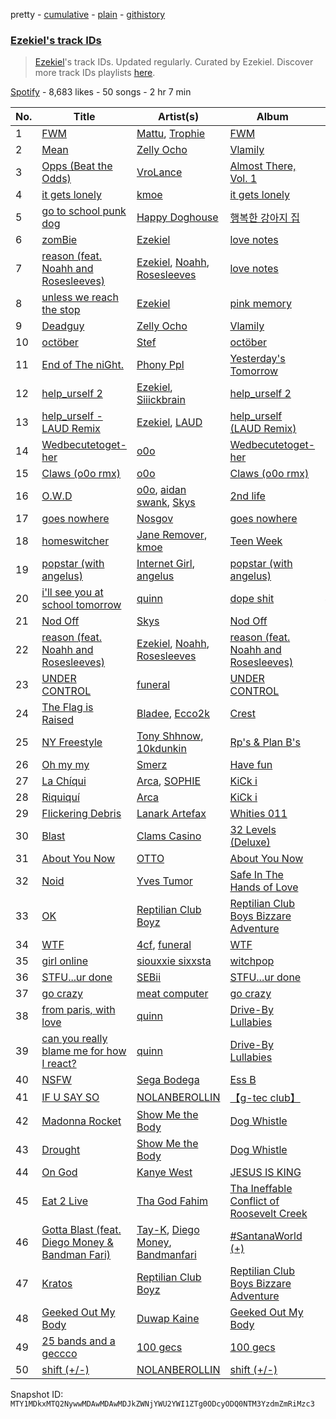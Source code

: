 pretty - [cumulative](/playlists/cumulative/37i9dQZF1DX1zdN0hjvT5S.md) - [plain](/playlists/plain/37i9dQZF1DX1zdN0hjvT5S) - [githistory](https://github.githistory.xyz/mackorone/spotify-playlist-archive/blob/main/playlists/plain/37i9dQZF1DX1zdN0hjvT5S)

### [Ezekiel's track IDs](https://open.spotify.com/playlist/37i9dQZF1DX1zdN0hjvT5S)

> <a href="spotify:artist:4qUoZ6ErhTYFhAI0W1iI9q">Ezekiel</a>'s track IDs\. Updated regularly\. Curated by Ezekiel\. Discover more track IDs playlists <a href="spotify:genre:track\_id">here</a>.

[Spotify](https://open.spotify.com/user/spotify) - 8,683 likes - 50 songs - 2 hr 7 min

| No. | Title | Artist(s) | Album | Length |
|---|---|---|---|---|
| 1 | [FWM](https://open.spotify.com/track/1EFsVAKwF7jGscr4hBtEa0) | [Mattu](https://open.spotify.com/artist/1GxVO1YvMaSyl8lu7Jqrl5), [Trophie](https://open.spotify.com/artist/267gjhlmcoscSuzUHiKqX8) | [FWM](https://open.spotify.com/album/5oTPSSWt1wHz7oCoPbUGOQ) | 3:02 |
| 2 | [Mean](https://open.spotify.com/track/7rweJAlsIp4ZlwrPA8djEL) | [Zelly Ocho](https://open.spotify.com/artist/3svb0AOLHdFPE6P8PRB2ML) | [Vlamily](https://open.spotify.com/album/04UXzrSTCTv7AN32oxVpKF) | 2:04 |
| 3 | [Opps \(Beat the Odds\)](https://open.spotify.com/track/6PNSmXhDHo354Y6ljvun2L) | [VroLance](https://open.spotify.com/artist/4IUNLt5P822UKhvw3qF0PN) | [Almost There, Vol\. 1](https://open.spotify.com/album/1mYaMNijiSxcr7DkoKGRD9) | 2:11 |
| 4 | [it gets lonely](https://open.spotify.com/track/4iT0B51dMYRqbCLz6gFcxx) | [kmoe](https://open.spotify.com/artist/48wt14F9gzlkNDRdXyJTQz) | [it gets lonely](https://open.spotify.com/album/7vk4dniNo7mX3gJK3yf4oL) | 3:07 |
| 5 | [go to school punk dog](https://open.spotify.com/track/5Pr3Qluu3BxpAtihNrRGXv) | [Happy Doghouse](https://open.spotify.com/artist/2vYPcNSAbcEHwZdddbj2xn) | [행복한 강아지 집](https://open.spotify.com/album/3u6kvl9F65JnR6FP7Kx5CT) | 1:06 |
| 6 | [zomBie](https://open.spotify.com/track/2xTRKdzV6MoF1bC9AEhgCF) | [Ezekiel](https://open.spotify.com/artist/4qUoZ6ErhTYFhAI0W1iI9q) | [love notes](https://open.spotify.com/album/2PdrFbHyixmso7nyaDITXi) | 1:42 |
| 7 | [reason \(feat\. Noahh and Rosesleeves\)](https://open.spotify.com/track/0fpFjTqH3oPR9FoFbaLZcc) | [Ezekiel](https://open.spotify.com/artist/4qUoZ6ErhTYFhAI0W1iI9q), [Noahh](https://open.spotify.com/artist/1Vk8Xbn8TTDtYlCOEanuc8), [Rosesleeves](https://open.spotify.com/artist/6C5SxIdYMB0Yw8eLjlVtX4) | [love notes](https://open.spotify.com/album/2PdrFbHyixmso7nyaDITXi) | 2:49 |
| 8 | [unless we reach the stop](https://open.spotify.com/track/0ceZb2nG8waoxjTqs9166l) | [Ezekiel](https://open.spotify.com/artist/4qUoZ6ErhTYFhAI0W1iI9q) | [pink memory](https://open.spotify.com/album/6YTDInp6txbvtfnX25MGg7) | 2:08 |
| 9 | [Deadguy](https://open.spotify.com/track/1lITtbljRbadZO0eXgSoIX) | [Zelly Ocho](https://open.spotify.com/artist/3svb0AOLHdFPE6P8PRB2ML) | [Vlamily](https://open.spotify.com/album/04UXzrSTCTv7AN32oxVpKF) | 1:55 |
| 10 | [octöber](https://open.spotify.com/track/4j5vgDKN2Xy7x2KwDRznoi) | [Stef](https://open.spotify.com/artist/5YzBjslMBDx6PYzoZYaqtt) | [octöber](https://open.spotify.com/album/3yWRG2rZU85FoS20YnWxKU) | 2:02 |
| 11 | [End of The niGht.](https://open.spotify.com/track/2p4ARx5nk3b9Jh07ivQR1c) | [Phony Ppl](https://open.spotify.com/artist/0oBsnAC3fzYkTHF3bkfNx6) | [Yesterday's Tomorrow](https://open.spotify.com/album/6IGDCUkBJ3LEUoAcoTD46u) | 3:14 |
| 12 | [help\_urself 2](https://open.spotify.com/track/2ryoLJts8Kbzh22HCWlfKb) | [Ezekiel](https://open.spotify.com/artist/4qUoZ6ErhTYFhAI0W1iI9q), [Siiickbrain](https://open.spotify.com/artist/1oPEr1Ci8sWOYj8SSh2VPE) | [help\_urself 2](https://open.spotify.com/album/5uF1L0oqAUeBT3WdxAglJh) | 2:45 |
| 13 | [help\_urself \- LAUD Remix](https://open.spotify.com/track/7kVV9qFHsxs1JHuhsXlOT7) | [Ezekiel](https://open.spotify.com/artist/4qUoZ6ErhTYFhAI0W1iI9q), [LAUD](https://open.spotify.com/artist/5mzTr70OcAfZWMUF8BSjAm) | [help\_urself \(LAUD Remix\)](https://open.spotify.com/album/2xTiIYpAGEF8MPC7MA76La) | 1:57 |
| 14 | [Wedbecutetoget\-her](https://open.spotify.com/track/2aUqSrIw15sfRdMwjQaRg2) | [o0o](https://open.spotify.com/artist/5J1ISo62brLWWq3ylID7BR) | [Wedbecutetoget\-her](https://open.spotify.com/album/1Lpu55DV9ThB7G0ClRpM7N) | 3:39 |
| 15 | [Claws \(o0o rmx\)](https://open.spotify.com/track/1w1NBZ2BRJcIdZdReFpxaO) | [o0o](https://open.spotify.com/artist/5J1ISo62brLWWq3ylID7BR) | [Claws \(o0o rmx\)](https://open.spotify.com/album/0KEpu1eevcX4FPS8bttbUl) | 3:39 |
| 16 | [O.W.D](https://open.spotify.com/track/1K5gGUjwGJtHBvOq2HjN1n) | [o0o](https://open.spotify.com/artist/5J1ISo62brLWWq3ylID7BR), [aidan swank](https://open.spotify.com/artist/6CWgUJZnmw7393yFU9SVc1), [Skys](https://open.spotify.com/artist/2WdDixP4e0yYgFz1LfYZN5) | [2nd life](https://open.spotify.com/album/1VtgcaxTYYrpwIseCkC1lV) | 2:30 |
| 17 | [goes nowhere](https://open.spotify.com/track/2z1vxjtnzZ069uqJwuwEkW) | [Nosgov](https://open.spotify.com/artist/6FK0azeTwe5RwhUAkpkhnh) | [goes nowhere](https://open.spotify.com/album/0yHRytOOHuwMGx7SWBvg2P) | 2:29 |
| 18 | [homeswitcher](https://open.spotify.com/track/0QVjM0jL1OwDxUw4KfATKy) | [Jane Remover](https://open.spotify.com/artist/2rLGlNI6htigNxx172qxLu), [kmoe](https://open.spotify.com/artist/48wt14F9gzlkNDRdXyJTQz) | [Teen Week](https://open.spotify.com/album/0I4Mj0o5tw56sHVYkS6pm3) | 2:25 |
| 19 | [popstar \(with angelus\)](https://open.spotify.com/track/3Yb3Z1HRrMrBh886cayujG) | [Internet Girl](https://open.spotify.com/artist/2eVTKG3Z5bbKk2OWMIe3iL), [angelus](https://open.spotify.com/artist/56l5jbQerCGh7lfbwLnfaK) | [popstar \(with angelus\)](https://open.spotify.com/album/7jgjzargChNK3HCW3A2SYk) | 2:13 |
| 20 | [i'll see you at school tomorrow](https://open.spotify.com/track/7fcIy2px1HYyCSu5IU6UD6) | [quinn](https://open.spotify.com/artist/2QpNu8tDPv9n7oY34J1TtN) | [dope shit](https://open.spotify.com/album/05d3EgrPVp5CVyCU1DFdEh) | 4:59 |
| 21 | [Nod Off](https://open.spotify.com/track/7muPqR7caYrHyflyi9zhlb) | [Skys](https://open.spotify.com/artist/2WdDixP4e0yYgFz1LfYZN5) | [Nod Off](https://open.spotify.com/album/5w8iHhNoTf58RAOcsuLe1O) | 1:42 |
| 22 | [reason \(feat\. Noahh and Rosesleeves\)](https://open.spotify.com/track/3hm66nsdSsv2hi2f9RQf0N) | [Ezekiel](https://open.spotify.com/artist/4qUoZ6ErhTYFhAI0W1iI9q), [Noahh](https://open.spotify.com/artist/1Vk8Xbn8TTDtYlCOEanuc8), [Rosesleeves](https://open.spotify.com/artist/6C5SxIdYMB0Yw8eLjlVtX4) | [reason \(feat\. Noahh and Rosesleeves\)](https://open.spotify.com/album/7mcdsabaesbh0NsKLbgmjf) | 2:49 |
| 23 | [UNDER CONTROL](https://open.spotify.com/track/1OGiBWp2vKLshpIWRlySc2) | [funeral](https://open.spotify.com/artist/3f0Mhz0oXmnsnehuEGTrfd) | [UNDER CONTROL](https://open.spotify.com/album/0NXBfwm0RonvUdjlPxasuD) | 2:15 |
| 24 | [The Flag is Raised](https://open.spotify.com/track/7mebNFbb0ehL1IX1DMktdC) | [Bladee](https://open.spotify.com/artist/2xvtxDNInKDV4AvGmjw6d1), [Ecco2k](https://open.spotify.com/artist/6hG0VsXXlD10l60TqiIHIX) | [Crest](https://open.spotify.com/album/3j75sKW2Lw9gUEhjNzPKn4) | 2:59 |
| 25 | [NY Freestyle](https://open.spotify.com/track/0e0T5LvvmaStg4Od3MymH6) | [Tony Shhnow](https://open.spotify.com/artist/6w1PsA3Lux2vlfaymj66w8), [10kdunkin](https://open.spotify.com/artist/76uMgi6K2NCrt3QOZ4vVaW) | [Rp's & Plan B's](https://open.spotify.com/album/0mAsNL0tenDC9nff6h9SnL) | 1:51 |
| 26 | [Oh my my](https://open.spotify.com/track/37qywx4PKfNMzRLbofqyAD) | [Smerz](https://open.spotify.com/artist/1f8PlfSHEW6fHnILSzm8dI) | [Have fun](https://open.spotify.com/album/1B6MbMEpVTXQrxRZFVZR9y) | 2:38 |
| 27 | [La Chíqui](https://open.spotify.com/track/51Xn6IYNyiYaKc8ECI5CUr) | [Arca](https://open.spotify.com/artist/4SQdUpG4f7UbkJG3cJ2Iyj), [SOPHIE](https://open.spotify.com/artist/5a2w2tgpLwv26BYJf2qYwu) | [KiCk i](https://open.spotify.com/album/6fumIfDEAppI5NCGHQEBSr) | 2:47 |
| 28 | [Riquiquí](https://open.spotify.com/track/3S9aIzgHKk5IsyVCsIymIq) | [Arca](https://open.spotify.com/artist/4SQdUpG4f7UbkJG3cJ2Iyj) | [KiCk i](https://open.spotify.com/album/6fumIfDEAppI5NCGHQEBSr) | 2:39 |
| 29 | [Flickering Debris](https://open.spotify.com/track/1fzGS7PS5uovN6KdqyefJ1) | [Lanark Artefax](https://open.spotify.com/artist/02fDf7HEPtBZLtPzCyxSR2) | [Whities 011](https://open.spotify.com/album/7rb3DFjU4mq3vRjgyqN8iW) | 2:17 |
| 30 | [Blast](https://open.spotify.com/track/6xr3MVHxQaOtBybv0uD8ir) | [Clams Casino](https://open.spotify.com/artist/5vSQUyT33qxr1xAX2Tkf3A) | [32 Levels \(Deluxe\)](https://open.spotify.com/album/7Amrg2WughWQXMEmUfjhl3) | 2:14 |
| 31 | [About You Now](https://open.spotify.com/track/6V9kVTlpA1yaqT89LlPwhO) | [OTTO](https://open.spotify.com/artist/4PxPpid4wSQJ630DTqZ046) | [About You Now](https://open.spotify.com/album/2QDcs5hH8Y0n73aKeqD8PW) | 3:38 |
| 32 | [Noid](https://open.spotify.com/track/6fhH6tRpDX77lDmqBy9LF7) | [Yves Tumor](https://open.spotify.com/artist/0qu422H5MOoQxGjd4IzHbS) | [Safe In The Hands of Love](https://open.spotify.com/album/1IpYZkYoYCjXTYMDEW8Ksk) | 3:29 |
| 33 | [OK](https://open.spotify.com/track/6fThquq7HXi1qgp1qxymAx) | [Reptilian Club Boyz](https://open.spotify.com/artist/4wTdhDP74r4617PamOMfHi) | [Reptilian Club Boys Bizzare Adventure](https://open.spotify.com/album/7A6E5nJH0zruWJAfFYsqef) | 2:42 |
| 34 | [WTF](https://open.spotify.com/track/7gtgtYy4edlHDlxSx8EW38) | [4cf](https://open.spotify.com/artist/5F8W0OumEjkf9TpqrzvnTL), [funeral](https://open.spotify.com/artist/3f0Mhz0oXmnsnehuEGTrfd) | [WTF](https://open.spotify.com/album/5LcMGi5nDM6E3Dw0XdfWT3) | 2:49 |
| 35 | [girl online](https://open.spotify.com/track/3BMaGHQximpMug2xrp6TdI) | [siouxxie sixxsta](https://open.spotify.com/artist/0OO76E5lRfeyBI3fkA73Dr) | [witchpop](https://open.spotify.com/album/0Eh9Wxiz3Jdj4ciWb0MvNC) | 2:24 |
| 36 | [STFU...ur done](https://open.spotify.com/track/2V47hvJ7KTgEtfgEbwm6DN) | [SEBii](https://open.spotify.com/artist/5fAix5NwfNgHQqYRrHIPxo) | [STFU...ur done](https://open.spotify.com/album/3rbu3iFqJZOl9yClWNwjmD) | 2:18 |
| 37 | [go crazy](https://open.spotify.com/track/4wLYecT7RTTt0834qrqNqL) | [meat computer](https://open.spotify.com/artist/7JU13ATc2v3kzIuSqNNPWN) | [go crazy](https://open.spotify.com/album/1P1wNKHNwQyMvVZWB3gylx) | 2:02 |
| 38 | [from paris, with love](https://open.spotify.com/track/0OVFw7McsuYnBlRJXEh76b) | [quinn](https://open.spotify.com/artist/2QpNu8tDPv9n7oY34J1TtN) | [Drive\-By Lullabies](https://open.spotify.com/album/1hDfBlpAsyIp1uNScacRwp) | 3:02 |
| 39 | [can you really blame me for how I react?](https://open.spotify.com/track/3kLqTaBVArpRj1AnPNsryn) | [quinn](https://open.spotify.com/artist/2QpNu8tDPv9n7oY34J1TtN) | [Drive\-By Lullabies](https://open.spotify.com/album/1hDfBlpAsyIp1uNScacRwp) | 3:31 |
| 40 | [NSFW](https://open.spotify.com/track/1LmBLVJtUu3fE1eFaCiLEX) | [Sega Bodega](https://open.spotify.com/artist/1ZvF4Sgnre3Rk2CpiNy077) | [Ess B](https://open.spotify.com/album/7ktAbAO30k59mgWJ9yMKJq) | 2:26 |
| 41 | [IF U SAY SO](https://open.spotify.com/track/3VkUyBzNBduw4X5LyerZqQ) | [NOLANBEROLLIN](https://open.spotify.com/artist/7tWGL5GVOJlbycpq3AgiU9) | [【﻿g\-tec club】](https://open.spotify.com/album/39gxjiLjcqRvxfAd6TiEWp) | 1:43 |
| 42 | [Madonna Rocket](https://open.spotify.com/track/15WUTQUL9L4d3tFHUg6McH) | [Show Me the Body](https://open.spotify.com/artist/5jh7sgXW2njALiIh0aPXjB) | [Dog Whistle](https://open.spotify.com/album/4osZNJ2yO18sYtqJIFvMFy) | 2:27 |
| 43 | [Drought](https://open.spotify.com/track/22TQY9Uzlh6MuOc0EgzB0e) | [Show Me the Body](https://open.spotify.com/artist/5jh7sgXW2njALiIh0aPXjB) | [Dog Whistle](https://open.spotify.com/album/4osZNJ2yO18sYtqJIFvMFy) | 2:39 |
| 44 | [On God](https://open.spotify.com/track/2SasoXZyv82yYgHiVOvxQn) | [Kanye West](https://open.spotify.com/artist/5K4W6rqBFWDnAN6FQUkS6x) | [JESUS IS KING](https://open.spotify.com/album/0FgZKfoU2Br5sHOfvZKTI9) | 2:16 |
| 45 | [Eat 2 Live](https://open.spotify.com/track/39qZkdmswrkyWbQCIDQwO8) | [Tha God Fahim](https://open.spotify.com/artist/0qLTeI81hEhEK1PK3WOf77) | [Tha Ineffable Conflict of Roosevelt Creek](https://open.spotify.com/album/3kbFoc92YKVAXvGFnYRfS3) | 3:20 |
| 46 | [Gotta Blast \(feat\. Diego Money & Bandman Fari\)](https://open.spotify.com/track/7de1qGSxUfnKLNqncRksuk) | [Tay\-K](https://open.spotify.com/artist/2ODbg2404zUzTi02qIPEjB), [Diego Money](https://open.spotify.com/artist/0SVbeXuRTG8bc7NJ33JYB6), [Bandmanfari](https://open.spotify.com/artist/6h5EZQ3OJCVadk8yOKSUPx) | [\#SantanaWorld \(+\)](https://open.spotify.com/album/1S7KWH0szrqutOvzsqxiBv) | 2:11 |
| 47 | [Kratos](https://open.spotify.com/track/1BhcnABZkCkdteC4T6FUu5) | [Reptilian Club Boyz](https://open.spotify.com/artist/4wTdhDP74r4617PamOMfHi) | [Reptilian Club Boys Bizzare Adventure](https://open.spotify.com/album/7A6E5nJH0zruWJAfFYsqef) | 2:15 |
| 48 | [Geeked Out My Body](https://open.spotify.com/track/3onyaAZVBpQslzfN6HimuU) | [Duwap Kaine](https://open.spotify.com/artist/5fBcVfTWenqUDOYR5SjzEQ) | [Geeked Out My Body](https://open.spotify.com/album/0WNKC0Nooqdup2vEPxD4pA) | 1:46 |
| 49 | [25 bands and a geccco](https://open.spotify.com/track/6IBVwpcF5HkRgk2MNc2HIM) | [100 gecs](https://open.spotify.com/artist/6PfSUFtkMVoDkx4MQkzOi3) | [100 gecs](https://open.spotify.com/album/7KpuGjIfduSD45wl5IQc7G) | 2:04 |
| 50 | [shift \(+/\-\)](https://open.spotify.com/track/2fQHUFNv1OlgrWwFR8fAAw) | [NOLANBEROLLIN](https://open.spotify.com/artist/7tWGL5GVOJlbycpq3AgiU9) | [shift \(+/\-\)](https://open.spotify.com/album/1mrnSPtbzsAgziViOLCIfr) | 1:55 |

Snapshot ID: `MTY1MDkxMTQ2NywwMDAwMDAwMDJkZWNjYWU2YWI1ZTg0ODcyODQ0NTM3YzdmZmRiMzc3`
